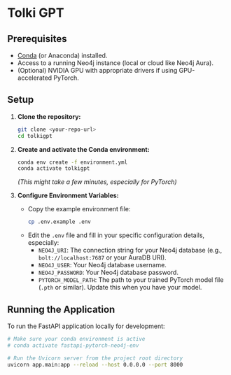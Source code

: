 # Tolki GPT

## Prerequisites

* [Conda](https://docs.conda.io/en/latest/miniconda.html) (or Anaconda) installed.
* Access to a running Neo4j instance (local or cloud like Neo4j Aura).
* (Optional) NVIDIA GPU with appropriate drivers if using GPU-accelerated PyTorch.

## Setup

1.  **Clone the repository:**
    ```bash
    git clone <your-repo-url>
    cd tolkigpt
    ```

2.  **Create and activate the Conda environment:**
    ```bash
    conda env create -f environment.yml
    conda activate tolkigpt
    ```
    *(This might take a few minutes, especially for PyTorch)*

3.  **Configure Environment Variables:**
    * Copy the example environment file:
        ```bash
        cp .env.example .env
        ```
    * Edit the `.env` file and fill in your specific configuration details, especially:
        * `NEO4J_URI`: The connection string for your Neo4j database (e.g., `bolt://localhost:7687` or your AuraDB URI).
        * `NEO4J_USER`: Your Neo4j database username.
        * `NEO4J_PASSWORD`: Your Neo4j database password.
        * `PYTORCH_MODEL_PATH`: The path to your trained PyTorch model file (`.pth` or similar). Update this when you have your model.

## Running the Application

To run the FastAPI application locally for development:

```bash
# Make sure your conda environment is active
# conda activate fastapi-pytorch-neo4j-env

# Run the Uvicorn server from the project root directory
uvicorn app.main:app --reload --host 0.0.0.0 --port 8000